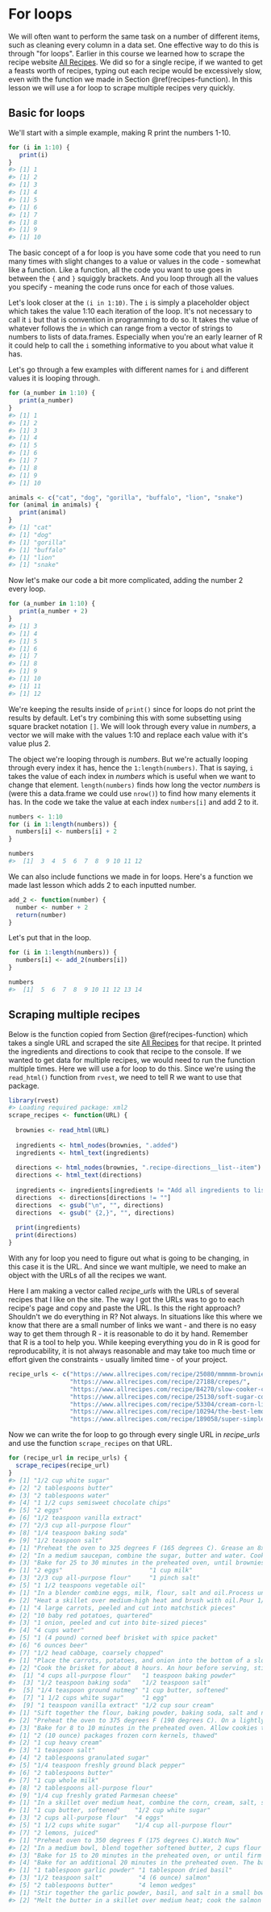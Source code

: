 
# For loops

We will often want to perform the same task on a number of different items, such as cleaning every column in a data set. One effective way to do this is through "for loops". Earlier in this course we learned how to scrape the recipe website [All Recipes](https://www.allrecipes.com/). We did so for a single recipe, if we wanted to get a feasts worth of recipes, typing out each recipe would be excessively slow, even with the function we made in Section \@ref(recipes-function). In this lesson we will use a for loop to scrape multiple recipes very quickly. 

## Basic for loops

We'll start with a simple example, making R print the numbers 1-10. 


```r
for (i in 1:10) {
   print(i)
}
#> [1] 1
#> [1] 2
#> [1] 3
#> [1] 4
#> [1] 5
#> [1] 6
#> [1] 7
#> [1] 8
#> [1] 9
#> [1] 10
```

The basic concept of a for loop is you have some code that you need to run many times with slight changes to a value or values in the code - somewhat like a function. Like a function, all the code you want to use goes in between the `{` and `}` squiggly brackets. And you loop through all the values you specify - meaning the code runs once for each of those values. 

Let's look closer at the `(i in 1:10)`. The `i` is simply a placeholder object which takes the value 1:10 each iteration of the loop. It's not necessary to call it `i` but that is convention in programming to do so. It takes the value of whatever follows the `in` which can range from a vector of strings to numbers to lists of data.frames. Especially when you're an early learner of R it could help to call the `i` something informative to you about what value it has. 

Let's go through a few examples with different names for `i` and different values it is looping through. 


```r
for (a_number in 1:10) {
   print(a_number)
}
#> [1] 1
#> [1] 2
#> [1] 3
#> [1] 4
#> [1] 5
#> [1] 6
#> [1] 7
#> [1] 8
#> [1] 9
#> [1] 10
```



```r
animals <- c("cat", "dog", "gorilla", "buffalo", "lion", "snake")
for (animal in animals) {
   print(animal)
}
#> [1] "cat"
#> [1] "dog"
#> [1] "gorilla"
#> [1] "buffalo"
#> [1] "lion"
#> [1] "snake"
```

Now let's make our code a bit more complicated, adding the number 2 every loop. 


```r
for (a_number in 1:10) {
   print(a_number + 2)
}
#> [1] 3
#> [1] 4
#> [1] 5
#> [1] 6
#> [1] 7
#> [1] 8
#> [1] 9
#> [1] 10
#> [1] 11
#> [1] 12
```

We're keeping the results inside of `print()` since for loops do not print the results by default. Let's try combining this with some subsetting using square bracket notation `[]`. We will look through every value in *numbers*, a vector we will make with the values 1:10 and replace each value with it's value plus 2.

The object we're looping through is *numbers*. But we're actually looping through every index it has, hence the `1:length(numbers)`. That is saying, `i` takes the value of each index in *numbers* which is useful when we want to change that element. `length(numbers)` finds how long the vector *numbers* is (were this a data.frame we could use `nrow()`) to find how many elements it has. In the code we take the value at each index `numbers[i]` and add 2 to it. 


```r
numbers <- 1:10
for (i in 1:length(numbers)) {
  numbers[i] <- numbers[i] + 2
}
```


```r
numbers
#>  [1]  3  4  5  6  7  8  9 10 11 12
```

We can also include functions we made in for loops. Here's a function we made last lesson which adds 2 to each inputted number. 


```r
add_2 <- function(number) {
  number <- number + 2
  return(number)
}
```

Let's put that in the loop. 


```r
for (i in 1:length(numbers)) {
  numbers[i] <- add_2(numbers[i])
}
```


```r
numbers
#>  [1]  5  6  7  8  9 10 11 12 13 14
```

## Scraping multiple recipes

Below is the function copied from Section \@ref(recipes-function) which takes a single URL and scraped the site [All Recipes](https://www.allrecipes.com/) for that recipe. It printed the ingredients and directions to cook that recipe to the console. If we wanted to get data for multiple recipes, we would need to run the function multiple times. Here we will use a for loop to do this. Since we're using the `read_html()` function from `rvest`, we need to tell R we want to use that package.


```r
library(rvest)
#> Loading required package: xml2
scrape_recipes <- function(URL) {
  
  brownies <- read_html(URL)
  
  ingredients <- html_nodes(brownies, ".added")
  ingredients <- html_text(ingredients)
  
  directions <- html_nodes(brownies, ".recipe-directions__list--item")
  directions <- html_text(directions)
  
  ingredients <- ingredients[ingredients != "Add all ingredients to list"]
  directions  <- directions[directions != ""]
  directions  <- gsub("\n", "", directions)
  directions  <- gsub(" {2,}", "", directions)
  
  print(ingredients)
  print(directions)
}
```

With any for loop you need to figure out what is going to be changing, in this case it is the URL. And since we want multiple, we need to make an object with the URLs of all the recipes we want.

Here I am making a vector called *recipe_urls* with the URLs of several recipes that I like on the site. The way I got the URLs was to go to each recipe's page and copy and paste the URL. Is this the right approach? Shouldn't we do everything in R? Not always. In situations like this where we know that there are a small number of links we want - and there is no easy way to get them through R - it is reasonable to do it by hand. Remember that R is a tool to help you. While keeping everything you do in R is good for reproducability, it is not always reasonable and may take too much time or effort given the constraints - usually limited time - of your project. 


```r
recipe_urls <- c("https://www.allrecipes.com/recipe/25080/mmmmm-brownies/",
                 "https://www.allrecipes.com/recipe/27188/crepes/",
                 "https://www.allrecipes.com/recipe/84270/slow-cooker-corned-beef-and-cabbage/",
                 "https://www.allrecipes.com/recipe/25130/soft-sugar-cookies-v/",
                 "https://www.allrecipes.com/recipe/53304/cream-corn-like-no-other/",
                 "https://www.allrecipes.com/recipe/10294/the-best-lemon-bars/",
                 "https://www.allrecipes.com/recipe/189058/super-simple-salmon/")
```


Now we can write the for loop to go through every single URL in *recipe_urls* and use the function `scrape_recipes` on that URL.


```r
for (recipe_url in recipe_urls) {
  scrape_recipes(recipe_url)
}
#> [1] "1/2 cup white sugar"                 
#> [2] "2 tablespoons butter"                
#> [3] "2 tablespoons water"                 
#> [4] "1 1/2 cups semisweet chocolate chips"
#> [5] "2 eggs"                              
#> [6] "1/2 teaspoon vanilla extract"        
#> [7] "2/3 cup all-purpose flour"           
#> [8] "1/4 teaspoon baking soda"            
#> [9] "1/2 teaspoon salt"                   
#> [1] "Preheat the oven to 325 degrees F (165 degrees C). Grease an 8x8 inch square pan."                                                                                                                                                                                                                                
#> [2] "In a medium saucepan, combine the sugar, butter and water. Cook over medium heat until boiling. Remove from heat and stir in chocolate chips until melted and smooth. Mix in the eggs and vanilla. Combine the flour, baking soda and salt; stir into the chocolate mixture. Spread evenly into the prepared pan."
#> [3] "Bake for 25 to 30 minutes in the preheated oven, until brownies set up. Do not overbake! Cool in pan and cut into squares."                                                                                                                                                                                       
#> [1] "2 eggs"                        "1 cup milk"                   
#> [3] "2/3 cup all-purpose flour"     "1 pinch salt"                 
#> [5] "1 1/2 teaspoons vegetable oil"
#> [1] "In a blender combine eggs, milk, flour, salt and oil.Process until smooth.Cover and refrigerate 1 hour."                                                                                                                       
#> [2] "Heat a skillet over medium-high heat and brush with oil.Pour 1/4 cup of crepe batter into pan, tilting to completely coat the surface of the pan.Cook 2 to 5 minutes, turning once, until golden.Repeat with remaining batter."
#> [1] "4 large carrots, peeled and cut into matchstick pieces"
#> [2] "10 baby red potatoes, quartered"                       
#> [3] "1 onion, peeled and cut into bite-sized pieces"        
#> [4] "4 cups water"                                          
#> [5] "1 (4 pound) corned beef brisket with spice packet"     
#> [6] "6 ounces beer"                                         
#> [7] "1/2 head cabbage, coarsely chopped"                    
#> [1] "Place the carrots, potatoes, and onion into the bottom of a slow cooker, pour in the water, and place the brisket on top of the vegetables. Pour the beer over the brisket. Sprinkle on the spices from the packet, cover, and set the cooker on High."
#> [2] "Cook the brisket for about 8 hours. An hour before serving, stir in the cabbage and cook for 1 more hour."                                                                                                                                             
#>  [1] "4 cups all-purpose flour"   "1 teaspoon baking powder"  
#>  [3] "1/2 teaspoon baking soda"   "1/2 teaspoon salt"         
#>  [5] "1/4 teaspoon ground nutmeg" "1 cup butter, softened"    
#>  [7] "1 1/2 cups white sugar"     "1 egg"                     
#>  [9] "1 teaspoon vanilla extract" "1/2 cup sour cream"        
#> [1] "Sift together the flour, baking powder, baking soda, salt and nutmeg; set aside. In a large bowl, cream together the butter and sugar until smooth. Beat in the egg, vanilla and sour cream until well blended. Stir in the sifted ingredients. Wrap dough in plastic wrap and chill overnight."
#> [2] "Preheat the oven to 375 degrees F (190 degrees C). On a lightly floured surface, roll the dough out to 1/4 inch in thickness. Cut into desired shapes with cookie cutters. Place cookies 1 1/2 inches apart onto ungreased cookie sheets."                                                      
#> [3] "Bake for 8 to 10 minutes in the preheated oven. Allow cookies to cool on baking sheet for 5 minutes before removing to a wire rack to cool completely."                                                                                                                                         
#> [1] "2 (10 ounce) packages frozen corn kernels, thawed"
#> [2] "1 cup heavy cream"                                
#> [3] "1 teaspoon salt"                                  
#> [4] "2 tablespoons granulated sugar"                   
#> [5] "1/4 teaspoon freshly ground black pepper"         
#> [6] "2 tablespoons butter"                             
#> [7] "1 cup whole milk"                                 
#> [8] "2 tablespoons all-purpose flour"                  
#> [9] "1/4 cup freshly grated Parmesan cheese"           
#> [1] "In a skillet over medium heat, combine the corn, cream, salt, sugar, pepper and butter. Whisk together the milk and flour, and stir into the corn mixture. Cook stirring over medium heat until the mixture is thickened, and corn is cooked through. Remove from heat, and stir in the Parmesan cheese until melted. Serve hot."
#> [1] "1 cup butter, softened"    "1/2 cup white sugar"      
#> [3] "2 cups all-purpose flour"  "4 eggs"                   
#> [5] "1 1/2 cups white sugar"    "1/4 cup all-purpose flour"
#> [7] "2 lemons, juiced"         
#> [1] "Preheat oven to 350 degrees F (175 degrees C).Watch Now"                                                                                                                                                                                                                                                                                          
#> [2] "In a medium bowl, blend together softened butter, 2 cups flour and 1/2 cup sugar.Press into the bottom of an ungreased 9x13 inch pan.Watch Now"                                                                                                                                                                                                   
#> [3] "Bake for 15 to 20 minutes in the preheated oven, or until firm and golden. In another bowl, whisk together the remaining 1 1/2 cups sugar and 1/4 cup flour. Whisk in the eggs and lemon juice. Pour over the baked crust.Watch Now"                                                                                                              
#> [4] "Bake for an additional 20 minutes in the preheated oven. The bars will firm up as they cool. For a festive tray, make another pan using limes instead of lemons and adding a drop of green food coloring to give a very pale green. After both pans have cooled, cut into uniform 2 inch squares and arrange in a checker board fashion.Watch Now"
#> [1] "1 tablespoon garlic powder" "1 tablespoon dried basil"  
#> [3] "1/2 teaspoon salt"          "4 (6 ounce) salmon"        
#> [5] "2 tablespoons butter"       "4 lemon wedges"            
#> [1] "Stir together the garlic powder, basil, and salt in a small bowl; rub in equal amounts onto the salmon fillets."                                                               
#> [2] "Melt the butter in a skillet over medium heat; cook the salmon in the butter until browned and flaky, about 5 minutes per side. Serve each piece of salmon with a lemon wedge."
```

